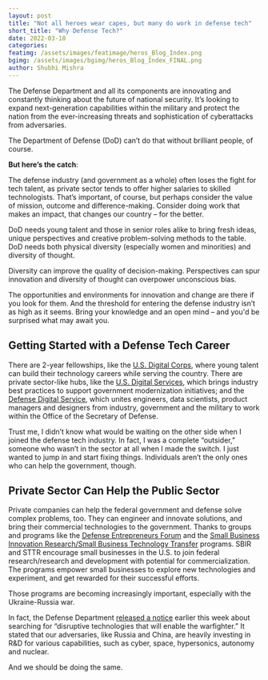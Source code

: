 ```yaml
---
layout: post
title: "Not all heroes wear capes, but many do work in defense tech"
short_title: "Why Defense Tech?"
date: 2022-03-10
categories: 
featimg: /assets/images/featimage/heros_Blog_Index.png
bgimg: /assets/images/bgimg/heros_Blog_Index_FINAL.png
author: Shubhi Mishra
---
```

 
The Defense Department and all its components are innovating and constantly thinking about the future of national security. It’s looking to expand next-generation capabilities within the military and protect the nation from the ever-increasing threats and sophistication of cyberattacks from adversaries. 
 
The Department of Defense (DoD) can’t do that without brilliant people, of course. 
 
**But here’s the catch**:
 
The defense industry (and government as a whole) often loses the fight for tech talent, as private sector tends to offer higher salaries to skilled technologists. That’s important, of course, but perhaps consider the value of mission, outcome and difference-making. Consider doing work that makes an impact, that changes our country – for the better.
 
DoD needs young talent and those in senior roles alike to bring fresh ideas, unique perspectives and creative problem-solving methods to the table. DoD needs both physical diversity (especially women and minorities) and diversity of thought. 
 
Diversity can improve the quality of decision-making. Perspectives can spur innovation and diversity of thought can overpower unconscious bias. 
 
The opportunities and environments for innovation and change are there if you look for them. And the threshold for entering the defense industry isn’t as high as it seems. Bring your knowledge and an open mind – and you'd be surprised what may await you. 
 
## Getting Started with a Defense Tech Career
 
There are 2-year fellowships, like the [U.S. Digital Corps](https://digitalcorps.gsa.gov/), where young talent can build their technology careers while serving the country. There are private sector-like hubs, like the [U.S. Digital Services](https://www.usds.gov/how-we-work), which brings industry best practices to support government modernization initiatives; and the [Defense Digital Service](https://www.dds.mil/), which unites engineers, data scientists, product managers and designers from industry, government and the military to work within the Office of the Secretary of Defense. 
 
Trust me, I didn’t know what would be waiting on the other side when I joined the defense tech industry. In fact, I was a complete “outsider,” someone who wasn’t in the sector at all when I made the switch. I just wanted to jump in and start fixing things. Individuals aren’t the only ones who can help the government, though.
 
## Private Sector Can Help the Public Sector
 
Private companies can help the federal government and defense solve complex problems, too. They can engineer and innovate solutions, and bring their commercial technologies to the government. Thanks to groups and programs like the [Defense Entrepreneurs Forum](https://www.def.org/) and the [Small Business Innovation Research/Small Business Technology Transfer](https://www.sbir.gov/about) programs. SBIR and STTR encourage small businesses in the U.S. to join federal research/research and development with potential for commercialization. The programs empower small businesses to explore new technologies and experiment, and get rewarded for their successful efforts.
 
Those programs are becoming increasingly important, especially with the Ukraine-Russia war.
 
In fact, the Defense Department [released a notice](https://www.defense.gov/News/News-Stories/Article/Article/2959378/dod-in-search-of-disruptive-technologies-that-will-enable-the-warfighter/) earlier this week about searching for “disruptive technologies that will enable the warfighter.” It stated that our adversaries, like Russia and China, are heavily investing in R&D for various capabilities, such as cyber, space, hypersonics, autonomy and nuclear. 
 
And we should be doing the same.
